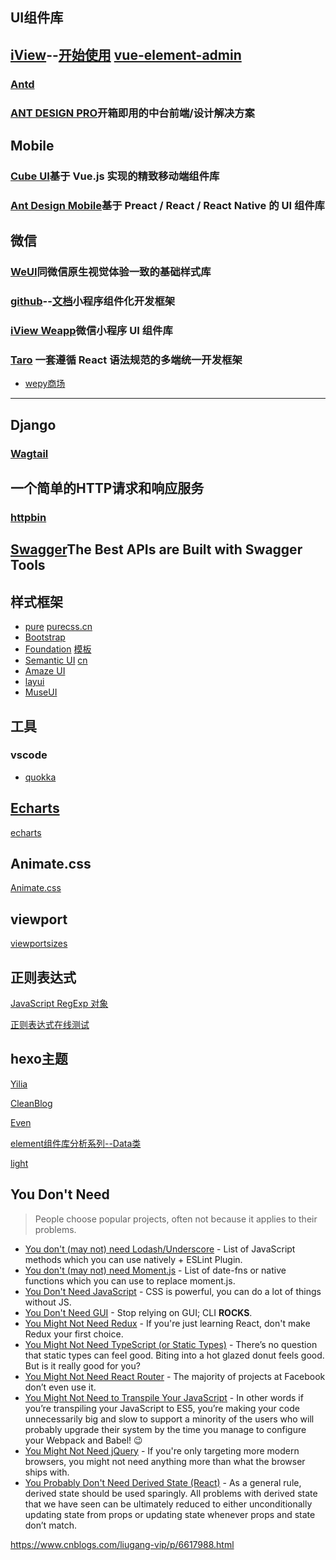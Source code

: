 ## UI组件库
[iView](https://github.com/iview)--[开始使用](https://www.iviewui.com/)
[vue-element-admin](https://github.com/PanJiaChen/vue-element-admin)
---
### [Antd](https://ant.design/index-cn)

### [ANT DESIGN PRO](http://ant-design-pro.gitee.io/index-cn)开箱即用的中台前端/设计解决方案
## Mobile
### [Cube UI](https://didi.github.io/cube-ui/#/zh-CN)基于 Vue.js 实现的精致移动端组件库
### [Ant Design Mobile](https://mobile.ant.design/index-cn)基于 Preact / React / React Native 的 UI 组件库

## 微信
### [WeUI](https://weui.io/)同微信原生视觉体验一致的基础样式库
### [github](https://github.com/Tencent/wepy)--[文档](https://tencent.github.io/wepy/)小程序组件化开发框架
### [iView Weapp](https://github.com/TalkingData/iview-weapp)微信小程序 UI 组件库
### [Taro](https://taro.aotu.io/) 一套遵循 React 语法规范的多端统一开发框架

- [wepy商场](https://github.com/dyq086/wepy-mall)
---
## Django
### [Wagtail](https://github.com/wagtail)

## 一个简单的HTTP请求和响应服务
### [httpbin](http://httpbin.org)

## [Swagger](https://swagger.io/)The Best APIs are Built with Swagger Tools

## 样式框架
- [pure](https://purecss.io/) [purecss.cn](https://www.purecss.cn/)
- [Bootstrap](http://www.bootcss.com/)
- [Foundation](https://foundation.zurb.com/) [模板](https://foundation.zurb.com/templates.html)
- [Semantic UI](https://semantic-ui.com/) [cn](http://www.semantic-ui.cn/)
- [Amaze UI](https://github.com/amazeui/amazeui)
- [layui](https://www.layui.com/)
- [MuseUI](https://muse-ui.org/#/zh-CN)

## 工具
### vscode
- [quokka](https://quokkajs.com/docs/)

## [Echarts](https://github.com/apache/incubator-echarts)
[echarts](http://echarts.baidu.com/)

## Animate.css
[Animate.css](https://daneden.github.io/animate.css/)

## viewport
[viewportsizes](http://viewportsizes.com/?filter=iphone)

## 正则表达式
[JavaScript RegExp 对象](http://www.runoob.com/jsref/jsref-obj-regexp.html)

[正则表达式在线测试](https://c.runoob.com/front-end/854)

## hexo主题
[Yilia](https://github.com/litten/hexo-theme-yilia)

[CleanBlog](https://github.com/klugjo/hexo-theme-clean-blog)

[Even](http://www.ahonn.me/)

[element组件库分析系列--Data类](http://www.yzz1995.cn/2017/05/14/element组件库分析系列-Data类)

[light](https://hexojs.github.io/hexo-theme-light/)


## You Don't Need

> People choose popular projects, often not because it applies to their problems.

- [You don't (may not) need Lodash/Underscore](https://github.com/you-dont-need/You-Dont-Need-Lodash-Underscore) - List of JavaScript methods which you can use natively + ESLint Plugin.
- [You don't (may not) need Moment.js](https://github.com/you-dont-need/You-Dont-Need-Momentjs) - List of date-fns or native functions which you can use to replace moment.js.
- [You Don't Need JavaScript](https://github.com/you-dont-need/You-Dont-Need-JavaScript) - CSS is powerful, you can do a lot of things without JS.
- [You Don't Need GUI](https://github.com/you-dont-need/You-Dont-Need-GUI) - Stop relying on GUI; CLI **ROCKS**.
- [You Might Not Need Redux](https://medium.com/@dan_abramov/you-might-not-need-redux-be46360cf367) - If you're just learning React, don't make Redux your first choice.
- [You Might Not Need TypeScript (or Static Types)](https://medium.com/javascript-scene/you-might-not-need-typescript-or-static-types-aa7cb670a77b#.8oxodypn7) - There’s no question that static types can feel good. Biting into a hot glazed donut feels good. But is it really good for you?
- [You Might Not Need React Router](https://medium.freecodecamp.com/you-might-not-need-react-router-38673620f3d) - The majority of projects at Facebook don’t even use it.
- [You Might Not Need to Transpile Your JavaScript](https://medium.freecodecamp.com/you-might-not-need-to-transpile-your-javascript-4d5e0a438ca) - In other words if you’re transpiling your JavaScript to ES5, you’re making your code unnecessarily big and slow to support a minority of the users who will probably upgrade their system by the time you manage to configure your Webpack and Babel! 😉
- [You Might Not Need jQuery](http://youmightnotneedjquery.com/) - If you're only targeting more modern browsers, you might not need anything more than what the browser ships with.
- [You Probably Don't Need Derived State (React)](https://reactjs.org/blog/2018/06/07/you-probably-dont-need-derived-state.html) - As a general rule, derived state should be used sparingly. All problems with derived state that we have seen can be ultimately reduced to either unconditionally updating state from props or updating state whenever props and state don’t match.


https://www.cnblogs.com/liugang-vip/p/6617988.html
